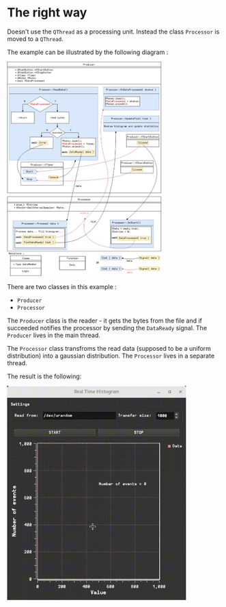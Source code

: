 # The right way 

Doesn't use the `QThread` as a processing unit. Instead the class `Processor` is moved to a `QThread`.

The example can be illustrated by the following diagram :

<p float="center">
  <img src="/right/diagram.png" height="500">
</p>

There are two classes in this example :

- `Producer`
- `Processor`

The `Producer` class is the reader - it gets the bytes from the file and if succeeded notifies the processor by
sending the `DataReady` signal.
The `Producer` lives in the main thread.

The `Processor` class transfroms the read data (supposed to be a uniform distribution) into a gaussian distribution.
The `Processor` lives in a separate thread.

The result is the following:

<p float="center">
  <img src="/right/result.gif" height="500">
</p>
